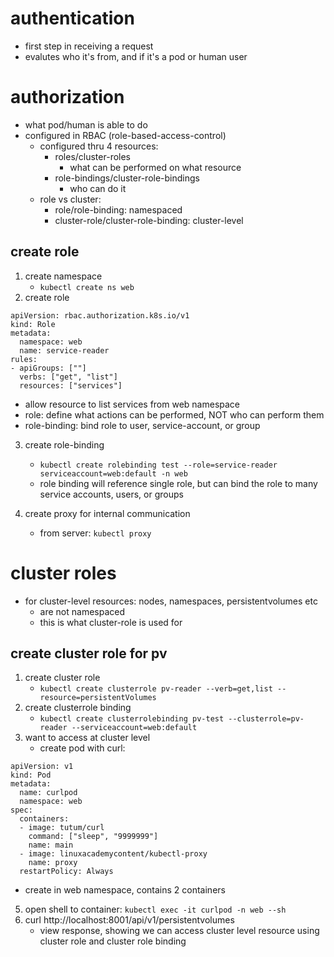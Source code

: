 # authentication
- first step in receiving a request
- evalutes who it's from, and if it's a pod or human user

# authorization
- what pod/human is able to do
- configured in RBAC (role-based-access-control)
    - configured thru 4 resources:
        - roles/cluster-roles
            - what can be performed on what resource
        - role-bindings/cluster-role-bindings
            - who can do it
    - role vs cluster:
        - role/role-binding: namespaced
        - cluster-role/cluster-role-binding: cluster-level

## create role
1. create namespace
    - `kubectl create ns web`
2. create role
```
apiVersion: rbac.authorization.k8s.io/v1
kind: Role
metadata:
  namespace: web
  name: service-reader
rules:
- apiGroups: [""]
  verbs: ["get", "list"]
  resources: ["services"]
```
- allow resource to list services from web namespace
- role: define what actions can be performed, NOT who can perform them
- role-binding: bind role to user, service-account, or group

3. create role-binding
    - `kubectl create rolebinding test --role=service-reader serviceaccount=web:default -n web`
    - role binding will reference single role, but can bind the role to many service accounts, users, or groups

4. create proxy for internal communication
    - from server: `kubectl proxy`

# cluster roles
- for cluster-level resources: nodes, namespaces, persistentvolumes etc
    - are not namespaced
    - this is what cluster-role is used for

## create cluster role for pv
1. create cluster role
    - `kubectl create clusterrole pv-reader --verb=get,list --resource=persistentVolumes`
2. create clusterrole binding
    - `kubectl create clusterrolebinding pv-test --clusterrole=pv-reader --serviceaccount=web:default`
3. want to access at cluster level
    - create pod with curl:
```
apiVersion: v1
kind: Pod
metadata:
  name: curlpod
  namespace: web
spec:
  containers:
  - image: tutum/curl
    command: ["sleep", "9999999"]
    name: main
  - image: linuxacademycontent/kubectl-proxy
    name: proxy
  restartPolicy: Always
```
- create in web namespace, contains 2 containers
5. open shell to container: `kubectl exec -it curlpod -n web --sh` 
6. curl http://localhost:8001/api/v1/persistentvolumes
    - view response, showing we can access cluster level resource using cluster role and cluster role binding
